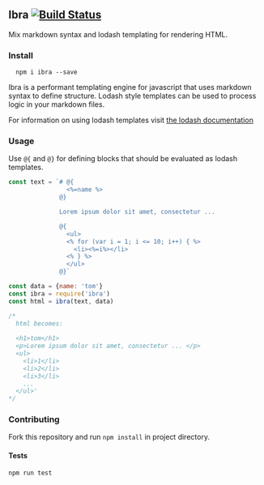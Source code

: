 ## Ibra [![Build Status](https://travis-ci.org/dannav/ibra.svg?branch=master)](https://travis-ci.org/dannav/ibra)

Mix markdown syntax and lodash templating for rendering HTML.

### Install
```
  npm i ibra --save
```

Ibra is a performant templating engine for javascript that uses markdown syntax to define structure. Lodash style templates can be used to process logic in your markdown files.

For information on using lodash templates visit [the lodash documentation](//lodash.com/docs/4.17.4#template)

### Usage

Use `@{` and `@}` for defining blocks that should be evaluated as lodash templates.

```js
const text = `# @{
                <%=name %>
              @}

              Lorem ipsum dolor sit amet, consectetur ...

              @{
                <ul>
                <% for (var i = 1; i <= 10; i++) { %>
                  <li><%=i%></li>
                <% } %>
                </ul>
              @}`

const data = {name: 'tom'}
const ibra = require('ibra')
const html = ibra(text, data)

/* 
  html becomes: 
  
  <h1>tom</h1>
  <p>Lorem ipsum dolor sit amet, consectetur ... </p>
  <ul>
    <li>1</li>
    <li>2</li>
    <li>3</li>
    ...
  </ul>'
*/
```

### Contributing
Fork this repository and run `npm install` in project directory.

#### Tests
`npm run test`
